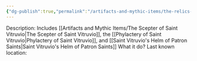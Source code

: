 ```yaml
---
{"dg-publish":true,"permalink":"/artifacts-and-mythic-items/the-relics-of-saint-vitruvio/","tags":["artifact_Drakk"],"noteIcon":""}
---
```


Description: Includes [[Artifacts and Mythic Items/The Scepter of Saint Vitruvio\|The Scepter of Saint Vitruvio]], the [[Phylactery of Saint Vitruvio\|Phylactery of Saint Vitruvio]], and [[Saint Vitruvio's Helm of Patron Saints\|Saint Vitruvio's Helm of Patron Saints]]
What it do?
Last known location:
